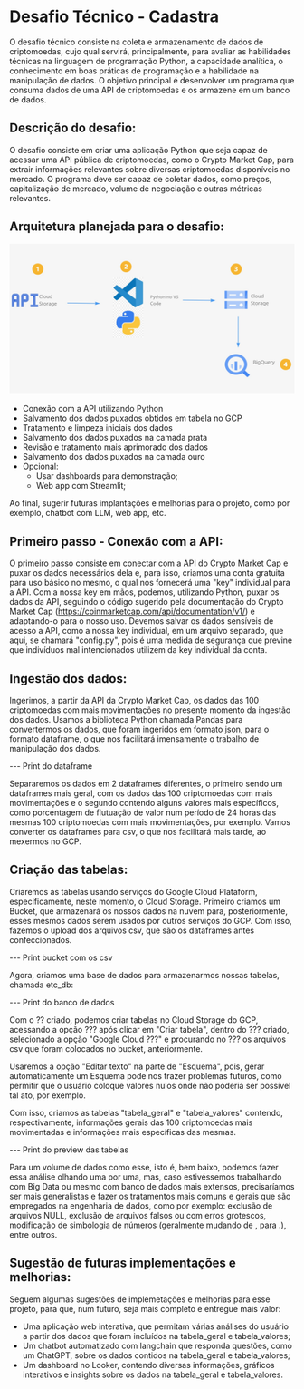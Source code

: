 # Desafio Técnico - Cadastra

O desafio técnico consiste na coleta e armazenamento de dados de criptomoedas, cujo qual servirá, principalmente, para avaliar as habilidades técnicas na linguagem de programação Python, a capacidade analítica, o conhecimento em boas práticas de programação e a habilidade na manipulação de dados. O objetivo principal é desenvolver um programa que consuma dados de uma API de criptomoedas e os armazene em um banco de dados.

## Descrição do desafio:

O desafio consiste em criar uma aplicação Python que seja capaz de acessar uma API pública de criptomoedas, como o Crypto Market Cap, para extrair informações relevantes sobre diversas criptomoedas disponíveis no mercado. O programa deve ser capaz de coletar dados, como preços, capitalização de mercado, volume de negociação e outras métricas relevantes.

## Arquitetura planejada para o desafio:

<img src="images/arquitetura miro.jpg">

- Conexão com a API utilizando Python
- Salvamento dos dados puxados obtidos em tabela no GCP
- Tratamento e limpeza iniciais dos dados
- Salvamento dos dados puxados na camada prata
- Revisão e tratamento mais aprimorado dos dados
- Salvamento dos dados puxados na camada ouro
- Opcional:
  - Usar dashboards para demonstração;
  - Web app com Streamlit;

Ao final, sugerir futuras implantações e melhorias para o projeto, como por exemplo, chatbot com LLM, web app, etc.

## Primeiro passo - Conexão com a API:

O primeiro passo consiste em conectar com a API do Crypto Market Cap e puxar os dados necessários dela e, para isso, criamos uma conta gratuita para uso básico no mesmo, o qual nos fornecerá uma "key" individual para a API. Com a nossa key em mãos, podemos, utilizando Python, puxar os dados da API, seguindo o código sugerido pela documentação do Crypto Market Cap (https://coinmarketcap.com/api/documentation/v1/) e adaptando-o para o nosso uso.
Devemos salvar os dados sensíveis de acesso a API, como a nossa key individual, em um arquivo separado, que aqui, se chamará "config.py", pois é uma medida de segurança que previne que indivíduos mal intencionados utilizem da key individual da conta.

## Ingestão dos dados:

Ingerimos, a partir da API da Crypto Market Cap, os dados das 100 criptomoedas com mais movimentações no presente momento da ingestão dos dados.
Usamos a biblioteca Python chamada Pandas para convertermos os dados, que foram ingeridos em formato json, para o formato dataframe, o que nos facilitará imensamente o trabalho de manipulação dos dados.

--- Print do dataframe

Separaremos os dados em 2 dataframes diferentes, o primeiro sendo um dataframes mais geral, com os dados das 100 criptomoedas com mais movimentações e o segundo contendo alguns valores mais específicos, como porcentagem de flutuação de valor num período de 24 horas das mesmas 100 criptomoedas com mais movimentações, por exemplo. 
Vamos converter os dataframes para csv, o que nos facilitará mais tarde, ao mexermos no GCP.

## Criação das tabelas:

Criaremos as tabelas usando serviços do Google Cloud Plataform, especificamente, neste momento, o Cloud Storage.
Primeiro criamos um Bucket, que armazenará os nossos dados na nuvem para, posteriormente, esses mesmos dados serem usados por outros serviços do GCP.
Com isso, fazemos o upload dos arquivos csv, que são os dataframes antes confeccionados.

--- Print bucket com os csv

Agora, criamos uma base de dados para armazenarmos nossas tabelas, chamada etc_db:

--- Print do banco de dados

Com o ?? criado, podemos criar tabelas no Cloud Storage do GCP, acessando a opção ??? após clicar em "Criar tabela", dentro do ??? criado, selecionado a opção "Google Cloud ???" e procurando no ??? os arquivos csv que foram colocados no bucket, anteriormente.

Usaremos a opção "Editar texto" na parte de "Esquema", pois, gerar automaticamente um Esquema pode nos trazer problemas futuros, como permitir que o usuário coloque valores nulos onde não poderia ser possível tal ato, por exemplo.

Com isso, criamos as tabelas "tabela_geral" e "tabela_valores" contendo, respectivamente, informações gerais das 100 criptomoedas mais movimentadas e informações mais específicas das mesmas.

--- Print do preview das tabelas

Para um volume de dados como esse, isto é, bem baixo, podemos fazer essa análise olhando uma por uma, mas, caso estivéssemos trabalhando com Big Data ou mesmo com banco de dados mais extensos, precisaríamos ser mais generalistas e fazer os tratamentos mais comuns e gerais que são empregados na engenharia de dados, como por exemplo: exclusão de arquivos NULL, exclusão de arquivos falsos ou com erros grotescos, modificação de simbologia de números (geralmente mudando de , para .), entre outros.

## Sugestão de futuras implementações e melhorias:

Seguem algumas sugestões de implemetações e melhorias para esse projeto, para que, num futuro, seja mais completo e entregue mais valor:
  - Uma aplicação web interativa, que permitam várias análises do usuário a partir dos dados que foram incluídos na tabela_geral e tabela_valores;
  - Um chatbot automatizado com langchain que responda questões, como um ChatGPT, sobre os dados contidos na tabela_geral e tabela_valores;
  - Um dashboard no Looker, contendo diversas informações, gráficos interativos e insights sobre os dados na tabela_geral e tabela_valores. 
